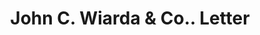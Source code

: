 ---
doi: 10.7916/D8XW5WV7
date_other: '1901'
date_other_textual: '1901'
form: correspondence
genre:
- Letters (correspondence)
name:
- John C. Wiarda & Co.
object_in_context_url: https://biggert.cul.columbia.edu/items/view/ave_biggert_00859
subject_hierarchical_geographic:
- New York, New York, United States
subject_name:
- John C. Wiarda & Co.
title: John C. Wiarda & Co.. Letter
sort_title: John C. Wiarda & Co.. Letter
call_number: ave_biggert_00859
coordinates:
- 40.69277777777778,-73.99027777777778
pid: ave_biggert_00859
identifiers: ave_biggert_00859
thumbnail: https://derivativo-3.library.columbia.edu/iiif/2/ldpd:345858/full/!256,256/0/native.jpg
permalink: "/biggert/ave_biggert_00859/"
layout: iiif-image-page
---